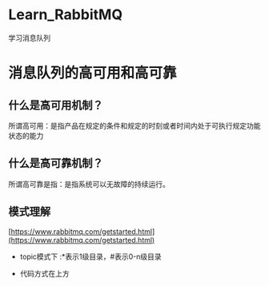# Learn_RabbitMQ
学习消息队列

# 消息队列的高可用和高可靠
## 什么是高可用机制？
所谓高可用：是指产品在规定的条件和规定的时刻或者时间内处于可执行规定功能状态的能力

## 什么是高可靠机制？
所谓高可靠是指：是指系统可以无故障的持续运行。

## 模式理解
[https://www.rabbitmq.com/getstarted.html](https://www.rabbitmq.com/getstarted.html)
- topic模式下 :*表示1级目录，#表示0-n级目录

- 代码方式在上方

